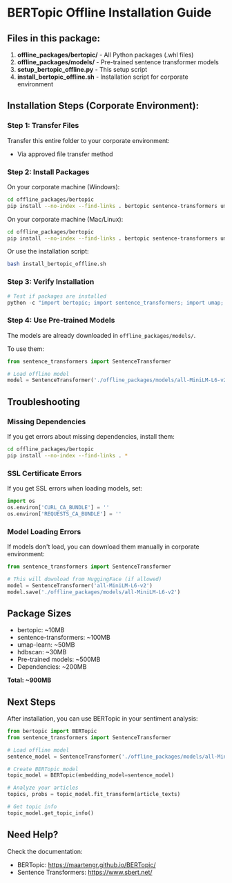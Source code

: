 # BERTopic Offline Installation Guide

## Files in this package:

1. **offline_packages/bertopic/** - All Python packages (.whl files)
2. **offline_packages/models/** - Pre-trained sentence transformer models
3. **setup_bertopic_offline.py** - This setup script
4. **install_bertopic_offline.sh** - Installation script for corporate environment

## Installation Steps (Corporate Environment):

### Step 1: Transfer Files

Transfer this entire folder to your corporate environment:
- Via approved file transfer method

### Step 2: Install Packages

On your corporate machine (Windows):
```bash
cd offline_packages/bertopic
pip install --no-index --find-links . bertopic sentence-transformers umap-learn hdbscan
```

On your corporate machine (Mac/Linux):
```bash
cd offline_packages/bertopic
pip install --no-index --find-links . bertopic sentence-transformers umap-learn hdbscan
```

Or use the installation script:
```bash
bash install_bertopic_offline.sh
```

### Step 3: Verify Installation

```python
# Test if packages are installed
python -c "import bertopic; import sentence_transformers; import umap; import hdbscan; print('✓ All packages installed!')"
```

### Step 4: Use Pre-trained Models

The models are already downloaded in `offline_packages/models/`.

To use them:
```python
from sentence_transformers import SentenceTransformer

# Load offline model
model = SentenceTransformer('./offline_packages/models/all-MiniLM-L6-v2')
```

## Troubleshooting

### Missing Dependencies

If you get errors about missing dependencies, install them:
```bash
cd offline_packages/bertopic
pip install --no-index --find-links . *
```

### SSL Certificate Errors

If you get SSL errors when loading models, set:
```python
import os
os.environ['CURL_CA_BUNDLE'] = ''
os.environ['REQUESTS_CA_BUNDLE'] = ''
```

### Model Loading Errors

If models don't load, you can download them manually in corporate environment:
```python
from sentence_transformers import SentenceTransformer

# This will download from HuggingFace (if allowed)
model = SentenceTransformer('all-MiniLM-L6-v2')
model.save('./offline_packages/models/all-MiniLM-L6-v2')
```

## Package Sizes

- bertopic: ~10MB
- sentence-transformers: ~100MB
- umap-learn: ~50MB
- hdbscan: ~30MB
- Pre-trained models: ~500MB
- Dependencies: ~200MB

**Total: ~900MB**

## Next Steps

After installation, you can use BERTopic in your sentiment analysis:

```python
from bertopic import BERTopic
from sentence_transformers import SentenceTransformer

# Load offline model
sentence_model = SentenceTransformer('./offline_packages/models/all-MiniLM-L6-v2')

# Create BERTopic model
topic_model = BERTopic(embedding_model=sentence_model)

# Analyze your articles
topics, probs = topic_model.fit_transform(article_texts)

# Get topic info
topic_model.get_topic_info()
```

## Need Help?

Check the documentation:
- BERTopic: https://maartengr.github.io/BERTopic/
- Sentence Transformers: https://www.sbert.net/

